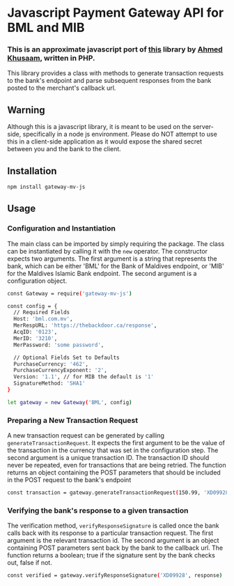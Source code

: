 # Javascript Payment Gateway API for BML and MIB

### This is an approximate javascript port of [this](https://github.com/aharen/Pay) library by [Ahmed Khusaam](https://github.com/aharen), written in PHP.

This library provides a class with methods to generate transaction requests to the bank's endpoint and parse subsequent responses from the bank posted to the merchant's callback url.

## Warning

Although this is a javascript library, it is meant to be used on the server-side, specifically in a node js environment. Please do NOT attempt to use this in a client-side application as it would expose the shared secret between you and the bank to the client.

## Installation

```sh
npm install gateway-mv-js
```

## Usage

### Configuration and Instantiation

The main class can be imported by simply requiring the package. The class can be instantiated by calling it with the `new` operator. The constructor expects two arguments. The first argument is a string that represents the bank, which can be either 'BML' for the Bank of Maldives endpoint, or 'MIB' for the Maldives Islamic Bank endpoint. The second argument is a configuration object.

```sh
const Gateway = require('gateway-mv-js')

const config = {
  // Required Fields
  Host: 'bml.com.mv',
  MerRespURL: 'https://thebackdoor.ca/response',
  AcqID: '0123',
  MerID: '3210',
  MerPassword: 'some password',

  // Optional Fields Set to Defaults
  PurchaseCurrency: '462',
  PurchaseCurrencyExponent: '2',
  Version: '1.1', // for MIB the default is '1'
  SignatureMethod: 'SHA1'
}

let gateway = new Gateway('BML', config)
```

### Preparing a New Transaction Request

A new transaction request can be generated by calling `generateTransactionRequest`. It expects the first argument to be the value of the transaction in the currency that was set in the configuration step. The second argument is a unique transaction ID. The transaction ID should never be repeated, even for transactions that are being retried. The function returns an object containing the POST parameters that should be included in the POST request to the bank's endpoint

```sh
const transaction = gateway.generateTransactionRequest(150.99, 'XD09928')
```

### Verifying the bank's response to a given transaction

The verification method, `verifyResponseSignature` is called once the bank calls back with its response to a particular transaction request. The first argument is the relevant transaction id. The second argument is an object containing POST parameters sent back by the bank to the callback url. The function returns a boolean; true if the signature sent by the bank checks out, false if not.

```sh
const verified = gateway.verifyResponseSignature('XD09928', response)
```
